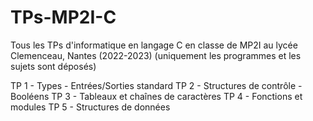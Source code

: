 # TPs-MP2I-C
Tous les TPs d'informatique en langage C en classe de MP2I au lycée Clemenceau, Nantes (2022-2023)
(uniquement les programmes et les sujets sont déposés)


TP 1 - Types - Entrées/Sorties standard
TP 2 - Structures de contrôle - Booléens
TP 3 - Tableaux et chaînes de caractères
TP 4 - Fonctions et modules
TP 5 - Structures de données

